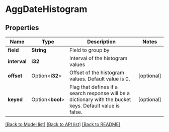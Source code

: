 # AggDateHistogram

## Properties

Name | Type | Description | Notes
------------ | ------------- | ------------- | -------------
**field** | **String** | Field to group by | 
**interval** | **i32** | Interval of the histogram values | 
**offset** | Option<**i32**> | Offset of the histogram values. Default value is 0. | [optional]
**keyed** | Option<**bool**> | Flag that defines if a search response will be a dictionary with the bucket keys. Default value is false. | [optional]

[[Back to Model list]](../README.md#documentation-for-models) [[Back to API list]](../README.md#documentation-for-api-endpoints) [[Back to README]](../README.md)


